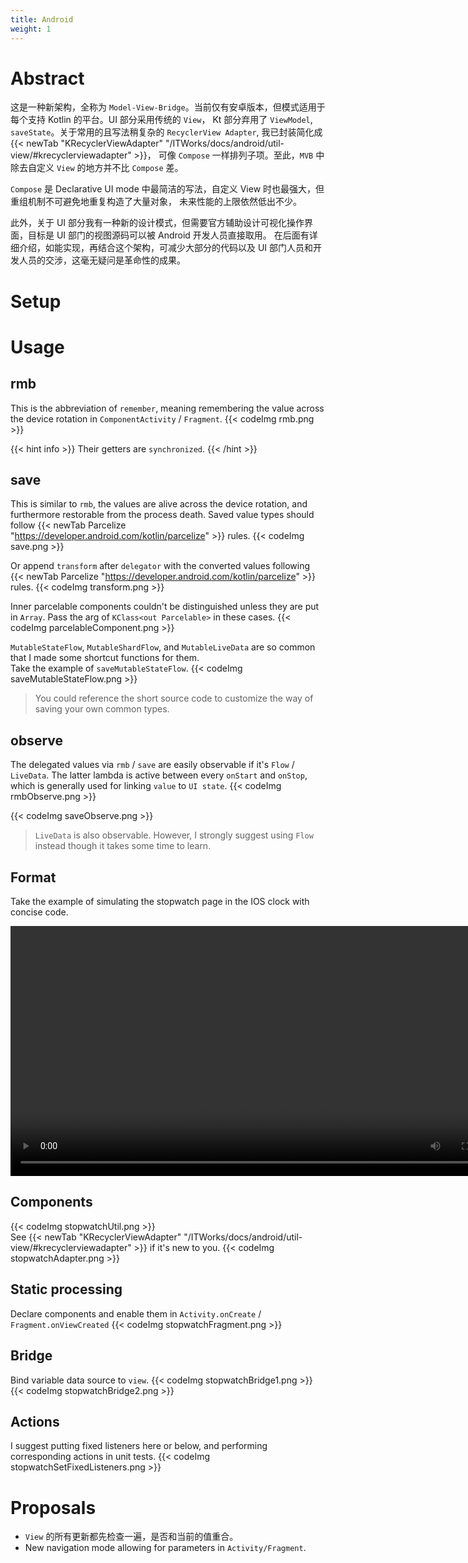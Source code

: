 ```yaml
---
title: Android
weight: 1
---
```


# Abstract
这是一种新架构，全称为 `Model-View-Bridge`。当前仅有安卓版本，但模式适用于每个支持 Kotlin 的平台。UI 部分采用传统的 `View`，
Kt 部分弃用了 `ViewModel`, `saveState`。关于常用的且写法稍复杂的 `RecyclerView Adapter`, 我已封装简化成 {{< newTab "KRecyclerViewAdapter" "/ITWorks/docs/android/util-view/#krecyclerviewadapter" >}}，
可像 `Compose` 一样排列子项。至此，`MVB` 中除去自定义 `View` 的地方并不比 `Compose` 差。

`Compose` 是 Declarative UI mode 中最简洁的写法，自定义 View 时也最强大，但重组机制不可避免地重复构造了大量对象，
未来性能的上限依然低出不少。

此外，关于 UI 部分我有一种新的设计模式，但需要官方辅助设计可视化操作界面，目标是 UI 部门的视图源码可以被 Android 开发人员直接取用。
在后面有详细介绍，如能实现，再结合这个架构，可减少大部分的代码以及 UI 部门人员和开发人员的交涉，这毫无疑问是革命性的成果。

# Setup

# Usage
## rmb
This is the abbreviation of `remember`, meaning remembering the value across the device rotation in 
`ComponentActivity` / `Fragment`. 
{{< codeImg rmb.png >}}

{{< hint info >}}
Their getters are `synchronized`. 
{{< /hint >}}

## save
This is similar to `rmb`, the values are alive across the device rotation, and furthermore restorable from the process death. 
Saved value types should follow {{< newTab Parcelize "https://developer.android.com/kotlin/parcelize" >}} rules.
{{< codeImg save.png >}}

Or append `transform` after `delegator` with the converted values following {{< newTab Parcelize "https://developer.android.com/kotlin/parcelize" >}} rules.
{{< codeImg transform.png >}}

Inner parcelable components couldn't be distinguished unless they are put in `Array`. Pass the arg of 
`KClass<out Parcelable>` in these cases.
{{< codeImg parcelableComponent.png >}}

`MutableStateFlow`, `MutableShardFlow`, and `MutableLiveData` are so common that I made some shortcut functions for 
them.
<br>Take the example of `saveMutableStateFlow`. 
{{< codeImg saveMutableStateFlow.png >}} 

> You could reference the short source code to customize the way of saving your own common types. 

## observe
The delegated values via `rmb` / `save` are easily observable if it's `Flow` / `LiveData`. The latter lambda is active between every `onStart`
and `onStop`, which is generally used for linking `value` to `UI state`.
{{< codeImg rmbObserve.png >}}

{{< codeImg saveObserve.png >}}

> `LiveData` is also observable. However, I strongly suggest using `Flow` instead though it takes some time to learn.    

## Format  
Take the example of simulating the stopwatch page in the IOS clock with concise code. 

<video height="400" controls>
  <source src="stopwatch.mov" type="video/mp4">
</video>

## Components
{{< codeImg stopwatchUtil.png >}}
<br> See {{< newTab "KRecyclerViewAdapter" "/ITWorks/docs/android/util-view/#krecyclerviewadapter" >}} if it's new to you.
{{< codeImg stopwatchAdapter.png >}}

## Static processing
Declare components and enable them in `Activity.onCreate` / `Fragment.onViewCreated` 
{{< codeImg stopwatchFragment.png >}}

## Bridge
Bind variable data source to `view`. 
{{< codeImg stopwatchBridge1.png >}}
{{< codeImg stopwatchBridge2.png >}}

## Actions
I suggest putting fixed listeners here or below, and performing corresponding actions in unit tests. 
{{< codeImg stopwatchSetFixedListeners.png >}}

# Proposals
- `View` 的所有更新都先检查一遍，是否和当前的值重合。
- New navigation mode allowing for parameters in `Activity/Fragment`. 
